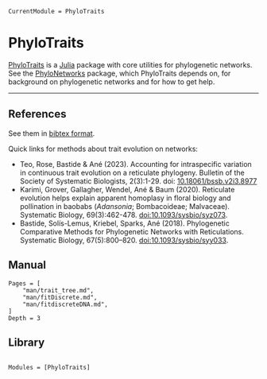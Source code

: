 ```@meta
CurrentModule = PhyloTraits
```

# PhyloTraits

[PhyloTraits](https://github.com/JuliaPhylo/PhyloTraits.jl)
is a [Julia](http://julialang.org) package with core utilities for
phylogenetic networks.
See the [PhyloNetworks](https://github.com/JuliaPhylo/PhyloNetworks.jl)
package, which PhyloTraits depends on, for background on phylogenetic networks
and for how to get help.

---

## References

See them in [bibtex format](https://github.com/juliaphylo/PhyloTraits.jl/blob/master/CITATION.bib).

Quick links for methods about trait evolution on networks:
- Teo, Rose, Bastide & Ané (2023).
  Accounting for intraspecific variation in continuous trait evolution
  on a reticulate phylogeny.
  Bulletin of the Society of Systematic Biologists, 2(3):1-29.
  doi: [10.18061/bssb.v2i3.8977](https://doi.org/10.18061/bssb.v2i3.8977)
- Karimi, Grover, Gallagher, Wendel, Ané & Baum (2020). Reticulate evolution
  helps explain apparent homoplasy in floral biology and pollination in baobabs
  (*Adansonia*; Bombacoideae; Malvaceae).
  Systematic Biology, 69(3):462-478.
  [doi:10.1093/sysbio/syz073](https://academic.oup.com/sysbio/advance-article/doi/10.1093/sysbio/syz073/5613901?guestAccessKey=a32e7dd3-27fd-4a13-b171-7ff5d6da0e01).
- Bastide, Solís-Lemus, Kriebel, Sparks, Ané (2018).
  Phylogenetic Comparative Methods for Phylogenetic Networks with Reticulations.
  Systematic Biology, 67(5):800–820.
  [doi:10.1093/sysbio/syy033](https://doi.org/10.1093/sysbio/syy033).

## Manual

```@contents
Pages = [
    "man/trait_tree.md",
    "man/fitDiscrete.md",
    "man/fitdiscreteDNA.md",
]
Depth = 3
```

## Library

```@index
```

```@autodocs
Modules = [PhyloTraits]
```
